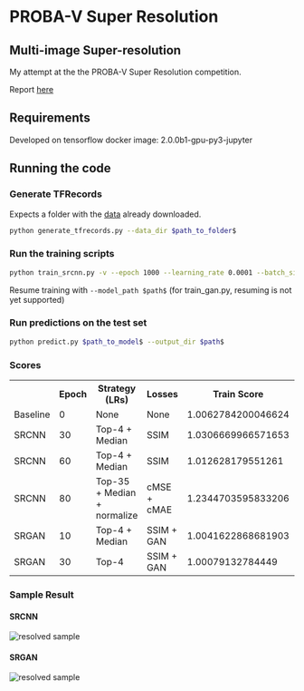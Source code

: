 # PROBA-V Super Resolution
## Multi-image Super-resolution

My attempt at the the PROBA-V Super Resolution competition.

Report [here](https://neuralburst.com/probav-super-resolution/ "Report")

## Requirements
Developed on tensorflow docker image: 2.0.0b1-gpu-py3-jupyter

## Running the code

### Generate TFRecords
Expects a folder with the [data](https://kelvins.esa.int/proba-v-super-resolution/data/ "Data") already downloaded.
```bash
python generate_tfrecords.py --data_dir $path_to_folder$
```

### Run the training scripts

```bash
python train_srcnn.py -v --epoch 1000 --learning_rate 0.0001 --batch_size 4 
```
Resume training with ```--model_path $path$``` (for train_gan.py, resuming is not yet supported)

### Run predictions on the test set

```bash
python predict.py $path_to_model$ --output_dir $path$
```

### Scores

<table class="tg">
  <tr>
    <th class="tg-0pky"></th>
    <th class="tg-0pky">Epoch</th>
    <th class="tg-0pky">Strategy (LRs)</th>
    <th class="tg-0pky">Losses</th>
    <th class="tg-0pky">Train Score</th>
    <th class="tg-0pky">Test Score</th>
  </tr>
  <tr>
    <td class="tg-0pky">Baseline</td>
    <td class="tg-0pky">0</td>
    <td class="tg-0pky">None</td>
    <td class="tg-0pky">None</td>
    <td class="tg-0pky">1.0062784200046624</td>
    <td class="tg-0pky">1.00000007339574</td>
  </tr>
  <tr>
    <td class="tg-0pky">SRCNN</td>
    <td class="tg-0pky">30</td>
    <td class="tg-0pky">Top-4 + Median</td>
    <td class="tg-0pky">SSIM</td>
    <td class="tg-0pky">1.0306669966571653</td>
    <td class="tg-0pky">###</td>
  </tr>
  <tr>
    <td class="tg-0pky">SRCNN</td>
    <td class="tg-0pky">60</td>
    <td class="tg-0pky">Top-4 + Median</td>
    <td class="tg-0pky">SSIM</td>
    <td class="tg-0pky">1.012628179551261</td>
    <td class="tg-0pky">###</td>
  </tr>
  <tr>
    <td class="tg-0pky">SRCNN</td>
    <td class="tg-0pky">80</td>
    <td class="tg-0pky">Top-35 + Median + normalize</td>
    <td class="tg-0pky">cMSE + cMAE</td>
    <td class="tg-0pky">1.2344703595833206</td>
    <td class="tg-0pky">###</td>
  </tr>
  <tr>
    <td class="tg-0pky">SRGAN</td>
    <td class="tg-0pky">10</td>
    <td class="tg-0pky">Top-4 + Median</td>
    <td class="tg-0pky">SSIM + GAN</td>
    <td class="tg-0pky">1.0041622868681903</td>
    <td class="tg-0pky">###</td>
  </tr>
  <tr>
    <td class="tg-0lax">SRGAN</td>
    <td class="tg-0lax">30</td>
    <td class="tg-0lax">Top-4</td>
    <td class="tg-0lax">SSIM + GAN</td>
    <td class="tg-0lax">1.00079132784449</td>
    <td class="tg-0lax">###</td>
  </tr>
</table>

### Sample Result

#### SRCNN
![resolved sample](https://neuralburst.com/content/images/2019/07/image-3.png)

#### SRGAN
![resolved sample](https://neuralburst.com/content/images/2019/07/image-6.png)
